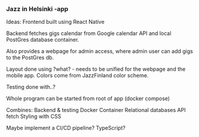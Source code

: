 ### Jazz in Helsinki -app

Ideas:
Frontend built using React Native

Backend fetches gigs calendar from Google calendar API and local PostGres database container.

Also provides a webpage for admin access, where admin user can add gigs to the PostGres db.

Layout done using ?what? - needs to be unified for the webpage and the mobile app.
Colors come from JazzFinland color scheme.

Testing done with..?

Whole program can be started from root of app (docker compose)

Combines:
Backend & testing
Docker Container
Relational databases
API fetch
Styling with CSS

Maybe implement a CI/CD pipeline?
TypeScript?
